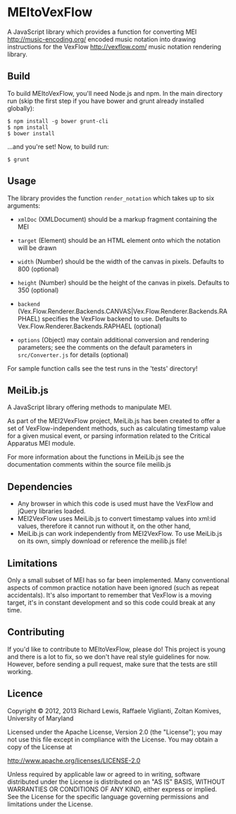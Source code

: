 # MEItoVexFlow

A JavaScript library which provides a function for converting MEI
<http://music-encoding.org/> encoded music notation into drawing
instructions for the VexFlow <http://vexflow.com/> music notation
rendering library.

## Build

To build MEItoVexFlow, you'll need Node.js and npm. In the main directory run (skip the first step if you have bower and grunt already installed globally):

```
$ npm install -g bower grunt-cli
$ npm install
$ bower install
```

...and you're set! Now, to build run:

`$ grunt`

## Usage

The library provides the function `render_notation` which takes up to six
arguments:

 - `xmlDoc` (XMLDocument) should be a markup fragment containing the MEI

 - `target` (Element) should be an HTML <canvas> element onto which the notation
   will be drawn

 - `width` (Number) should be the width of the canvas in pixels. Defaults to 800 (optional)

 - `height` (Number) should be the height of the canvas in pixels. Defaults to 350 (optional)

 - `backend` (Vex.Flow.Renderer.Backends.CANVAS|Vex.Flow.Renderer.Backends.RAPHAEL) specifies the VexFlow backend to use. Defaults to Vex.Flow.Renderer.Backends.RAPHAEL (optional)

 - `options` (Object) may contain additional conversion and rendering parameters; see the comments on the default parameters in `src/Converter.js` for details (optional)

For sample function calls see the test runs in the 'tests' directory! 

## MeiLib.js 

A JavaScript library offering methods to manipulate MEI.

As part of the MEI2VexFlow project, MeiLib.js has been created to offer a 
set of VexFlow-independent methods, such as calculating timestamp
value for a given musical event, or parsing information related to the 
Critical Apparatus MEI module.

For more information about the functions in MeiLib.js see the documentation 
comments within the source file meilib.js

## Dependencies

 - Any browser in which this code is used must have the VexFlow and
   jQuery libraries loaded.
 - MEI2VexFlow uses MeiLib.js to convert timestamp values into xml:id values, 
   therefore it cannot run without it, on the other hand,
 - MeiLib.js can work independently from MEI2VexFlow. To use MeiLib.js on 
   its own, simply download or reference the meilib.js file!


## Limitations

Only a small subset of MEI has so far been implemented. Many
conventional aspects of common practice notation have been ignored
(such as repeat accidentals). It's also important to
remember that VexFlow is a moving target, it's in constant development
and so this code could break at any time.

## Contributing

If you'd like to contribute to MEItoVexFlow, please do! This project is young and there is a lot to fix, so we don't have real style guidelines for now. However, before sending a pull request, make sure that the tests are still working. 

## Licence

Copyright © 2012, 2013 Richard Lewis, Raffaele Viglianti, Zoltan Komives,
University of Maryland

Licensed under the Apache License, Version 2.0 (the "License"); you
may not use this file except in compliance with the License.  You may
obtain a copy of the License at

   http://www.apache.org/licenses/LICENSE-2.0

Unless required by applicable law or agreed to in writing, software
distributed under the License is distributed on an "AS IS" BASIS,
WITHOUT WARRANTIES OR CONDITIONS OF ANY KIND, either express or
implied.  See the License for the specific language governing
permissions and limitations under the License.

